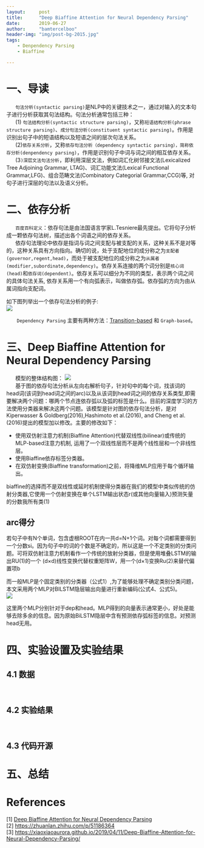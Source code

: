 ```yaml
---
layout:     post
title:      "Deep Biaffine Attention for Neural Dependency Parsing"
date:       2019-06-27
author:     "bamtercelboo"
header-img: "img/post-bg-2015.jpg"
tags:
    - Denpendency Parsing
    - Biaffine

---
```



#  一、导读  #
&nbsp;&nbsp;&nbsp;&nbsp;&nbsp;&nbsp;`句法分析(syntactic parsing)`是NLP中的关键技术之一，通过对输入的文本句子进行分析获取其句法结构。句法分析通常包括三种：  
&nbsp;&nbsp;&nbsp;&nbsp;&nbsp;&nbsp;(1) `句法结构分析(syntactic structure parsing)`，又称`短语结构分析(phrase structure parsing)`、`成分句法分析(constituent syntactic parsing)`。作用是识别出句子中的短语结构以及短语之间的层次句法关系。  
&nbsp;&nbsp;&nbsp;&nbsp;&nbsp;&nbsp;(2)`依存关系分析`，又称`依存句法分析（dependency syntactic parsing），简称依存分析(denpendency parsing)`，作用是识别句子中词与词之间的相互依存关系。  
&nbsp;&nbsp;&nbsp;&nbsp;&nbsp;&nbsp;(3`)深层文法句法分析`，即利用深层文法，例如词汇化树邻接文法(Lexicalized Tree Adjoining Grammar, LTAG)、词汇功能文法(Lexical Functional Grammar,LFG)、组合范畴文法(Combinatory Categorial Grammar,CCG)等, 对句子进行深层的句法以及语义分析。

#  二、依存分析  #
&nbsp;&nbsp;&nbsp;&nbsp;&nbsp;&nbsp;`百度百科定义`：依存句法是由法国语言学家L.Tesniere最先提出。它将句子分析成一颗依存句法树，描述出各个词语之间的依存关系。  
&nbsp;&nbsp;&nbsp;&nbsp;&nbsp;&nbsp;依存句法理论中依存是指词与词之间支配与被支配的关系，这种关系不是对等的，这种关系具有方向指向。确切的说，处于支配地位的成分称之为`支配者(governor,regent,head)`，而处于被支配地位的成分称之为`从属者(modifier,subordinate,dependency)`。依存关系连接的两个词分别是`核心词(head)`和`依存词(dependent)`。依存关系可以细分为不同的类型，表示两个词之间的具体句法关系, 依存关系用一个有向弧表示，叫做依存弧。依存弧的方向为由从属词指向支配词。  

如下图列举出一个依存句法分析的例子:  
![](https://i.imgur.com/ZPkhN25.jpg)  


&nbsp;&nbsp;&nbsp;&nbsp;&nbsp;&nbsp; `Dependency Parsing` 主要有两种方法：[Transition-based](https://zhuanlan.zhihu.com/p/59619401) 和 `Graph-based`。  


#  三、Deep Biaffine Attention for Neural Dependency Parsing  #
&nbsp;&nbsp;&nbsp;&nbsp;&nbsp;&nbsp;模型的整体结构图：  ![](https://i.imgur.com/W9gEgzX.jpg)  
&nbsp;&nbsp;&nbsp;&nbsp;&nbsp;&nbsp;基于图的依存句法分析从左向右解析句子，针对句中的每个词，找该词的head词(该词到head词之间的arc)以及从该词到head词之间的依存关系类型,即需要解决两个问题：哪两个节点连依存弧以及弧的标签是什么。目前的深度学习的方法使用分类器来解决这两个问题。该模型是针对图的依存句法分析，是对Kiperwasser & Goldberg(2016),Hashimoto et al.(2016), and Cheng et al.(2016)提出的模型加以修改。主要的修改如下：  
- 使用双仿射注意力机制(Biaffine Attention)代替双线性(bilinear)或传统的MLP-based注意力机制, 运用了一个双线性层而不是两个线性层和一个非线性层。  
- 使用Biaffine依存标签分类器。  
- 在双仿射变换(Biaffine transformation)之前，将降维MLP应用于每个循环输出。  

biaffine的选择而不是双线性或延时机制使得分类器在我们的模型中类似传统的仿射分类器,它使用一个仿射变换在单个LSTM输出状态r(或其他向量输入)预测矢量的分数我所有类(1)
 
## arc得分 ##
若句子中有N个单词，包含虚根ROOT在内一共d=N+1个词。对每个词都需要得到一个分数si。因为句子中的词的个数是不确定的，所以这是一个不定类别的分类问题。可将双仿射注意力机制看作一个传统的放射分类器，但是使用堆叠LSTM的输出RU(1)的一个 (d×d)线性变换代替权重矩阵W，用一个(d×1)变换Ru(2)来替代偏置项b

而一般MLP是个固定类别的分类器（公式1）,为了能够处理不确定类别分类问题，本文采用两个MLP对BILSTM隐层输出向量进行重新编码(公式4、公式5)。   
![](https://i.imgur.com/DdMhRgm.jpg)  

这里两个MLP分别针对于dep和head。MLP得到的向量表示通常更小，好处是能够去除多余的信息。因为原始BiLSTM隐层中含有预测依存弧标签的信息。对预测head无用。  



#  四、实验设置及实验结果  #
## 4.1 数据 ##
&nbsp;&nbsp;&nbsp;&nbsp;&nbsp;&nbsp;
## 4.2 实验结果 ##
&nbsp;&nbsp;&nbsp;&nbsp;&nbsp;&nbsp;

## 4.3 代码开源 ##

#  五、总结  #



# References  #
[1]  [Deep Biaffine Attention for Neural Dependency Parsing](https://arxiv.org/abs/1611.01734)  
[2] https://zhuanlan.zhihu.com/p/51186364  
[3] https://xiaoxiaoaurora.github.io/2019/04/11/Deep-Biaffine-Attention-for-Neural-Dependency-Parsing/  








  



  
 








